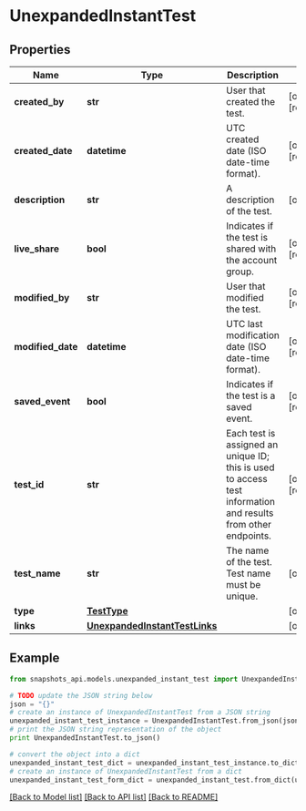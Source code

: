 # UnexpandedInstantTest


## Properties
Name | Type | Description | Notes
------------ | ------------- | ------------- | -------------
**created_by** | **str** | User that created the test. | [optional] [readonly] 
**created_date** | **datetime** | UTC created date (ISO date-time format). | [optional] [readonly] 
**description** | **str** | A description of the test. | [optional] 
**live_share** | **bool** | Indicates if the test is shared with the account group. | [optional] [readonly] 
**modified_by** | **str** | User that modified the test. | [optional] [readonly] 
**modified_date** | **datetime** | UTC last modification date (ISO date-time format). | [optional] [readonly] 
**saved_event** | **bool** | Indicates if the test is a saved event. | [optional] [readonly] 
**test_id** | **str** | Each test is assigned an unique ID; this is used to access test information and results from other endpoints. | [optional] [readonly] 
**test_name** | **str** | The name of the test. Test name must be unique. | [optional] 
**type** | [**TestType**](TestType.md) |  | [optional] 
**links** | [**UnexpandedInstantTestLinks**](UnexpandedInstantTestLinks.md) |  | [optional] 

## Example

```python
from snapshots_api.models.unexpanded_instant_test import UnexpandedInstantTest

# TODO update the JSON string below
json = "{}"
# create an instance of UnexpandedInstantTest from a JSON string
unexpanded_instant_test_instance = UnexpandedInstantTest.from_json(json)
# print the JSON string representation of the object
print UnexpandedInstantTest.to_json()

# convert the object into a dict
unexpanded_instant_test_dict = unexpanded_instant_test_instance.to_dict()
# create an instance of UnexpandedInstantTest from a dict
unexpanded_instant_test_form_dict = unexpanded_instant_test.from_dict(unexpanded_instant_test_dict)
```
[[Back to Model list]](../README.md#documentation-for-models) [[Back to API list]](../README.md#documentation-for-api-endpoints) [[Back to README]](../README.md)


